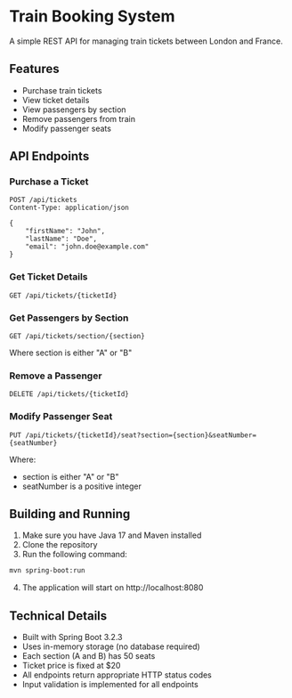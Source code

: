 # Train Booking System

A simple REST API for managing train tickets between London and France.

## Features

- Purchase train tickets
- View ticket details
- View passengers by section
- Remove passengers from train
- Modify passenger seats

## API Endpoints

### Purchase a Ticket
```http
POST /api/tickets
Content-Type: application/json

{
    "firstName": "John",
    "lastName": "Doe",
    "email": "john.doe@example.com"
}
```

### Get Ticket Details
```http
GET /api/tickets/{ticketId}
```

### Get Passengers by Section
```http
GET /api/tickets/section/{section}
```
Where section is either "A" or "B"

### Remove a Passenger
```http
DELETE /api/tickets/{ticketId}
```

### Modify Passenger Seat
```http
PUT /api/tickets/{ticketId}/seat?section={section}&seatNumber={seatNumber}
```
Where:
- section is either "A" or "B"
- seatNumber is a positive integer

## Building and Running

1. Make sure you have Java 17 and Maven installed
2. Clone the repository
3. Run the following command:
```bash
mvn spring-boot:run
```
4. The application will start on http://localhost:8080

## Technical Details

- Built with Spring Boot 3.2.3
- Uses in-memory storage (no database required)
- Each section (A and B) has 50 seats
- Ticket price is fixed at $20
- All endpoints return appropriate HTTP status codes
- Input validation is implemented for all endpoints 